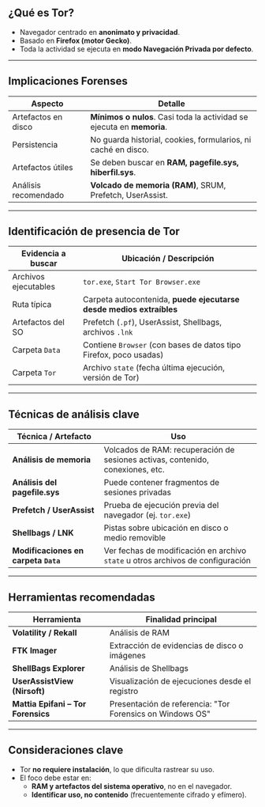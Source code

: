 ## ¿Qué es Tor?

* Navegador centrado en **anonimato y privacidad**.
* Basado en **Firefox (motor Gecko)**.
* Toda la actividad se ejecuta en **modo Navegación Privada por defecto**.

---

## Implicaciones Forenses

| Aspecto              | Detalle                                                                |
| -------------------- | ---------------------------------------------------------------------- |
| Artefactos en disco  | **Mínimos o nulos**. Casi toda la actividad se ejecuta en **memoria**. |
| Persistencia         | No guarda historial, cookies, formularios, ni caché en disco.          |
| Artefactos útiles    | Se deben buscar en **RAM, pagefile.sys, hiberfil.sys**.                |
| Análisis recomendado | **Volcado de memoria (RAM)**, SRUM, Prefetch, UserAssist.              |

---

## Identificación de presencia de Tor

| Evidencia a buscar   | Ubicación / Descripción                                             |
| -------------------- | ------------------------------------------------------------------- |
| Archivos ejecutables | `tor.exe`, `Start Tor Browser.exe`                                  |
| Ruta típica          | Carpeta autocontenida, **puede ejecutarse desde medios extraíbles** |
| Artefactos del SO    | Prefetch (`.pf`), UserAssist, Shellbags, archivos `.lnk`            |
| Carpeta `Data`       | Contiene `Browser` (con bases de datos tipo Firefox, poco usadas)   |
| Carpeta `Tor`        | Archivo `state` (fecha última ejecución, versión de Tor)            |

---

## Técnicas de análisis clave

| Técnica / Artefacto                  | Uso                                                                             |
| ------------------------------------ | ------------------------------------------------------------------------------- |
| **Análisis de memoria**              | Volcados de RAM: recuperación de sesiones activas, contenido, conexiones, etc.  |
| **Análisis del pagefile.sys**        | Puede contener fragmentos de sesiones privadas                                  |
| **Prefetch / UserAssist**            | Prueba de ejecución previa del navegador (ej. `tor.exe`)                        |
| **Shellbags / LNK**                  | Pistas sobre ubicación en disco o medio removible                               |
| **Modificaciones en carpeta `Data`** | Ver fechas de modificación en archivo `state` u otros archivos de configuración |

---

## Herramientas recomendadas

| Herramienta                        | Finalidad principal                                       |
| ---------------------------------- | --------------------------------------------------------- |
| **Volatility / Rekall**            | Análisis de RAM                                           |
| **FTK Imager**                     | Extracción de evidencias de disco o imágenes              |
| **ShellBags Explorer**             | Análisis de Shellbags                                     |
| **UserAssistView (Nirsoft)**       | Visualización de ejecuciones desde el registro            |
| **Mattia Epifani – Tor Forensics** | Presentación de referencia: "Tor Forensics on Windows OS" |

---

## Consideraciones clave

* Tor **no requiere instalación**, lo que dificulta rastrear su uso.
* El foco debe estar en:
	* **RAM y artefactos del sistema operativo**, no en el navegador.
	* **Identificar uso, no contenido** (frecuentemente cifrado y efímero).

